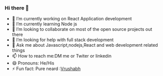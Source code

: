 ### Hi there 👋


- 🔭 I’m currently working on React Application development
- 🌱 I’m currently learning Node js
- 👯 I’m looking to collaborate on most of the open source projects out there 
- 🤔 I’m looking for help with full stack development 
- 💬 Ask me about Javascript,nodejs,React and web development related things 
- 📫 How to reach me:DM me or Twiter or linkedin
- 😄 Pronouns: He/His
- ⚡ Fun fact: Pure neard 
:[Vrushabh](https://github-readme-stats.vercel.app/api?username=VrushabBayas&show_icons=true&theme=radical)
